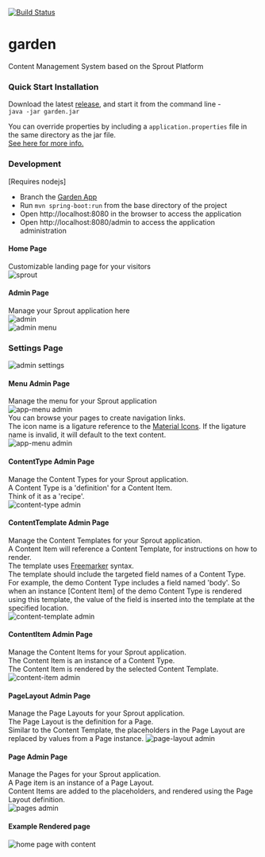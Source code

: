 [![Build Status](https://travis-ci.org/savantly-net/garden.svg?branch=master)](https://travis-ci.org/savantly-net/garden) 

# garden
Content Management System based on the Sprout Platform

### Quick Start Installation
Download the latest [release], and start it from the command line -  
`java -jar garden.jar`  

You can override properties by including a `application.properties` file in the same directory as the jar file.  
[See here for more info.](./src/main/resources/)  


### Development   
[Requires nodejs]  
- Branch the [Garden App]
- Run `mvn spring-boot:run` from the base directory of the project  
- Open http://localhost:8080 in the browser to access the application
- Open http://localhost:8080/admin to access the application administration

#### Home Page  
Customizable landing page for your visitors  
![sprout](https://github.com/savantly-net/sprout-platform/raw/master/examples/img/sprout-home.png)  

#### Admin Page  
Manage your Sprout application here  
![admin](https://github.com/savantly-net/sprout-platform/raw/master/examples/img/sprout-admin.png)  
![admin menu](https://github.com/savantly-net/sprout-platform/raw/master/examples/img/sprout-admin-menu.png)  

### Settings Page
![admin settings](https://github.com/savantly-net/sprout-platform/raw/master/examples/img/sprout-admin-settings.png)  

#### Menu Admin Page  
Manage the menu for your Sprout application  
![app-menu admin](https://github.com/savantly-net/sprout-platform/raw/master/examples/img/sprout-admin-app-menu.png)  
You can browse your pages to create navigation links.  
The icon name is a ligature reference to the [Material Icons]. If the ligature name is invalid, it will default to the text content.  
![app-menu admin](https://github.com/savantly-net/sprout-platform/raw/master/examples/img/sprout-admin-app-menu-edit.png)  

#### ContentType Admin Page  
Manage the Content Types for your Sprout application.  
A Content Type is a 'definition' for a Content Item.  
Think of it as a 'recipe'.  
![content-type admin](https://github.com/savantly-net/sprout-platform/raw/master/examples/img/sprout-admin-content-type-edit.png)  

#### ContentTemplate Admin Page  
Manage the Content Templates for your Sprout application.  
A Content Item will reference a Content Template, for instructions on how to render.  
The template uses [Freemarker] syntax.  
The template should include the targeted field names of a Content Type.  
For example, the demo Content Type includes a field named 'body'. So when an instance [Content Item] of the demo Content Type is rendered using this template, the value of the field is inserted into the template at the specified location.  
![content-template admin](https://github.com/savantly-net/sprout-platform/raw/master/examples/img/sprout-admin-content-template-edit.png)  

#### ContentItem Admin Page  
Manage the Content Items for your Sprout application.  
The Content Item is an instance of a Content Type.  
The Content Item is rendered by the selected Content Template.  
![content-item admin](https://github.com/savantly-net/sprout-platform/raw/master/examples/img/sprout-admin-content-item-edit.png)  

#### PageLayout Admin Page  
Manage the Page Layouts for your Sprout application.  
The Page Layout is the definition for a Page.  
Similar to the Content Template, the placeholders in the Page Layout are replaced by values from a Page instance. 
![page-layout admin](https://github.com/savantly-net/sprout-platform/raw/master/examples/img/sprout-admin-page-layout-edit.png)  

#### Page Admin Page  
Manage the Pages for your Sprout application.  
A Page item is an instance of a Page Layout.  
Content Items are added to the placeholders, and rendered using the Page Layout definition.   
![pages admin](https://github.com/savantly-net/sprout-platform/raw/master/examples/img/sprout-admin-page-edit.png)  

#### Example Rendered page   
![home page with content](https://github.com/savantly-net/sprout-platform/raw/master/examples/img/sprout-home-with-page.png)  


[release]: https://github.com/savantly-net/garden/releases  
[Garden App]: https://github.com/savantly-net/garden  
[sprout-spring-boot-starter]: https://github.com/savantly-net/sprout-platform/tree/master/spring/sprout-spring-boot-starter  
[Material Icons]: https://material.io/icons/  
[Freemarker]: http://freemarker.org/
